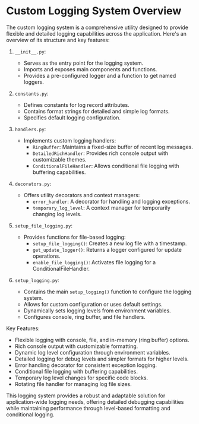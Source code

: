 # Custom Logging System Overview

The custom logging system is a comprehensive utility designed to provide flexible and detailed logging capabilities across the application. Here's an overview of its structure and key features:

1. `__init__.py`: 
   - Serves as the entry point for the logging system.
   - Imports and exposes main components and functions.
   - Provides a pre-configured logger and a function to get named loggers.

2. `constants.py`:
   - Defines constants for log record attributes.
   - Contains format strings for detailed and simple log formats.
   - Specifies default logging configuration.

3. `handlers.py`:
   - Implements custom logging handlers:
     - `RingBuffer`: Maintains a fixed-size buffer of recent log messages.
     - `DetailedRichHandler`: Provides rich console output with customizable themes.
     - `ConditionalFileHandler`: Allows conditional file logging with buffering capabilities.

4. `decorators.py`:
   - Offers utility decorators and context managers:
     - `error_handler`: A decorator for handling and logging exceptions.
     - `temporary_log_level`: A context manager for temporarily changing log levels.

5. `setup_file_logging.py`:
   - Provides functions for file-based logging:
     - `setup_file_logging()`: Creates a new log file with a timestamp.
     - `get_update_logger()`: Returns a logger configured for update operations.
     - `enable_file_logging()`: Activates file logging for a ConditionalFileHandler.

6. `setup_logging.py`:
   - Contains the main `setup_logging()` function to configure the logging system.
   - Allows for custom configuration or uses default settings.
   - Dynamically sets logging levels from environment variables.
   - Configures console, ring buffer, and file handlers.

Key Features:
- Flexible logging with console, file, and in-memory (ring buffer) options.
- Rich console output with customizable formatting.
- Dynamic log level configuration through environment variables.
- Detailed logging for debug levels and simpler formats for higher levels.
- Error handling decorator for consistent exception logging.
- Conditional file logging with buffering capabilities.
- Temporary log level changes for specific code blocks.
- Rotating file handler for managing log file sizes.

This logging system provides a robust and adaptable solution for application-wide logging needs, offering detailed debugging capabilities while maintaining performance through level-based formatting and conditional logging.
